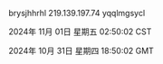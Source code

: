 brysjhhrhl 219.139.197.74 yqqlmgsycl

2024年 11月 01日 星期五 02:50:02 CST

2024年 10月 31日 星期四 18:50:02 GMT
